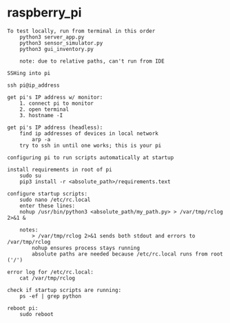 # raspberry_pi


    To test locally, run from terminal in this order
        python3 server_app.py
        python3 sensor_simulator.py
        python3 gui_inventory.py
        
        note: due to relative paths, can't run from IDE

    SSHing into pi

    ssh pi@ip_address
    
    get pi's IP address w/ monitor: 
        1. connect pi to monitor
        2. open terminal
        3. hostname -I
    
    get pi's IP address (headless):
        find ip addresses of devices in local network
            arp -a
        try to ssh in until one works; this is your pi

    configuring pi to run scripts automatically at startup

    install requirements in root of pi
        sudo su
        pip3 install -r <absolute_path>/requirements.text
    
    configure startup scripts:
        sudo nano /etc/rc.local
        enter these lines:
        nohup /usr/bin/python3 <absolute_path/my_path.py> > /var/tmp/rclog 2>&1 &
        
        notes:  
            > /var/tmp/rclog 2>&1 sends both stdout and errors to /var/tmp/rclog
            nohup ensures process stays running
            absolute paths are needed because /etc/rc.local runs from root ('/')
            
    error log for /etc/rc.local:
        cat /var/tmp/rclog
        
    check if startup scripts are running:
        ps -ef | grep python
    
    reboot pi:
        sudo reboot